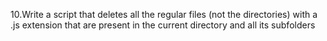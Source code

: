 10.Write a script that deletes all the regular files (not the directories) with a .js extension that are present in the current directory and all its subfolders
